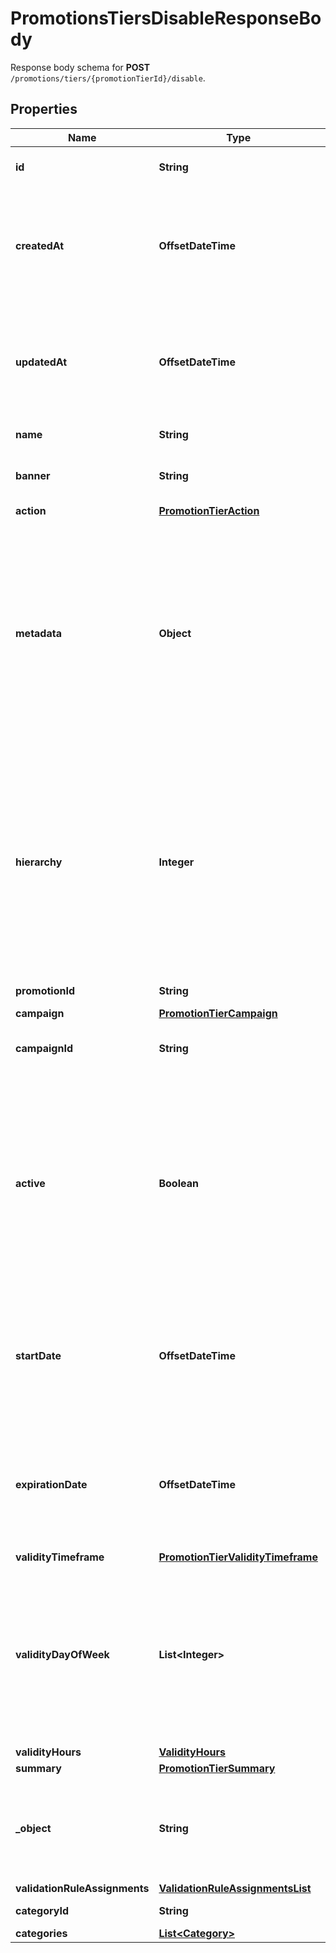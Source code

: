 

# PromotionsTiersDisableResponseBody

Response body schema for **POST** `/promotions/tiers/{promotionTierId}/disable`.

## Properties

| Name | Type | Description | Notes |
|------------ | ------------- | ------------- | -------------|
|**id** | **String** | Unique promotion tier ID. |  [optional] |
|**createdAt** | **OffsetDateTime** | Timestamp representing the date and time when the promotion tier was created. The value is shown in the ISO 8601 format. |  [optional] |
|**updatedAt** | **OffsetDateTime** | Timestamp representing the date and time when the promotion tier was updated. The value is shown in the ISO 8601 format. |  [optional] |
|**name** | **String** | Name of the promotion tier. |  [optional] |
|**banner** | **String** | Text to be displayed to your customers on your website. |  [optional] |
|**action** | [**PromotionTierAction**](PromotionTierAction.md) |  |  [optional] |
|**metadata** | **Object** | The metadata object stores all custom attributes assigned to the promotion tier. A set of key/value pairs that you can attach to a promotion tier object. It can be useful for storing additional information about the promotion tier in a structured format. |  [optional] |
|**hierarchy** | **Integer** | The promotions hierarchy defines the order in which the discounts from different tiers will be applied to a customer&#39;s order. If a customer qualifies for discounts from more than one tier, discounts will be applied in the order defined in the hierarchy. |  [optional] |
|**promotionId** | **String** | Promotion unique ID. |  [optional] |
|**campaign** | [**PromotionTierCampaign**](PromotionTierCampaign.md) |  |  [optional] |
|**campaignId** | **String** | Promotion tier&#39;s parent campaign&#39;s unique ID. |  [optional] |
|**active** | **Boolean** | A flag to toggle the promotion tier on or off. You can disable a promotion tier even though it&#39;s within the active period defined by the &#x60;start_date&#x60; and &#x60;expiration_date&#x60;.    - &#x60;true&#x60; indicates an *active* promotion tier - &#x60;false&#x60; indicates an *inactive* promotion tier |  [optional] |
|**startDate** | **OffsetDateTime** | Activation timestamp defines when the promotion tier starts to be active in ISO 8601 format. Promotion tier is *inactive before* this date.  |  [optional] |
|**expirationDate** | **OffsetDateTime** | Activation timestamp defines when the promotion tier expires in ISO 8601 format. Promotion tier is *inactive after* this date.  |  [optional] |
|**validityTimeframe** | [**PromotionTierValidityTimeframe**](PromotionTierValidityTimeframe.md) |  |  [optional] |
|**validityDayOfWeek** | **List&lt;Integer&gt;** | Integer array corresponding to the particular days of the week in which the promotion tier is valid.  - &#x60;0&#x60; Sunday - &#x60;1&#x60; Monday - &#x60;2&#x60; Tuesday - &#x60;3&#x60; Wednesday - &#x60;4&#x60; Thursday - &#x60;5&#x60; Friday - &#x60;6&#x60; Saturday |  [optional] |
|**validityHours** | [**ValidityHours**](ValidityHours.md) |  |  [optional] |
|**summary** | [**PromotionTierSummary**](PromotionTierSummary.md) |  |  [optional] |
|**_object** | **String** | The type of the object represented by JSON. This object stores information about the promotion tier. |  [optional] |
|**validationRuleAssignments** | [**ValidationRuleAssignmentsList**](ValidationRuleAssignmentsList.md) |  |  [optional] |
|**categoryId** | **String** | Promotion tier category ID. |  [optional] |
|**categories** | [**List&lt;Category&gt;**](Category.md) |  |  [optional] |



